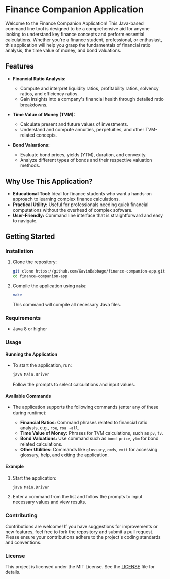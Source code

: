 # Finance Companion Application

Welcome to the Finance Companion Application! This Java-based command line tool is designed to be a comprehensive aid for anyone looking to understand key finance concepts and perform essential calculations. Whether you're a finance student, professional, or enthusiast, this application will help you grasp the fundamentals of financial ratio analysis, the time value of money, and bond valuations.

## Features

- **Financial Ratio Analysis:**
  - Compute and interpret liquidity ratios, profitability ratios, solvency ratios, and efficiency ratios.
  - Gain insights into a company's financial health through detailed ratio breakdowns.

- **Time Value of Money (TVM):**
  - Calculate present and future values of investments.
  - Understand and compute annuities, perpetuities, and other TVM-related concepts.

- **Bond Valuations:**
  - Evaluate bond prices, yields (YTM), duration, and convexity.
  - Analyze different types of bonds and their respective valuation methods.

## Why Use This Application?

- **Educational Tool:** Ideal for finance students who want a hands-on approach to learning complex finance calculations.
- **Practical Utility:** Useful for professionals needing quick financial computations without the overhead of complex software.
- **User-Friendly:** Command line interface that is straightforward and easy to navigate.

## Getting Started

### Installation

1. Clone the repository:

   ```bash
   git clone https://github.com/GavinBabbage/finance-companion-app.git
   cd finance-companion-app
   ```

2. Compile the application using `make`:

   ```bash
   make
   ```

   This command will compile all necessary Java files.

### Requirements

- Java 8 or higher

### Usage

#### Running the Application

- To start the application, run:

  ```bash
  java Main.Driver
  ```

  Follow the prompts to select calculations and input values.

#### Available Commands

- The application supports the following commands (enter any of these during runtime):

  - **Financial Ratios:** Command phrases related to financial ratio analysis, e.g., `roe`, `roa -all`.
  - **Time Value of Money:** Phrases for TVM calculations, such as `pv`, `fv`.
  - **Bond Valuations:** Use command such as `bond price`, `ytm` for bond related calculations.
  - **Other Utilities:** Commands like `glossary`, `cmds`, `exit` for accessing glossary, help, and exiting the application.

#### Example

1. Start the application:

   ```bash
   java Main.Driver
   ```

2. Enter a command from the list and follow the prompts to input necessary values and view results.

### Contributing

Contributions are welcome! If you have suggestions for improvements or new features, feel free to fork the repository and submit a pull request. Please ensure your contributions adhere to the project's coding standards and conventions.

### License

This project is licensed under the MIT License. See the [LICENSE](LICENSE) file for details.
